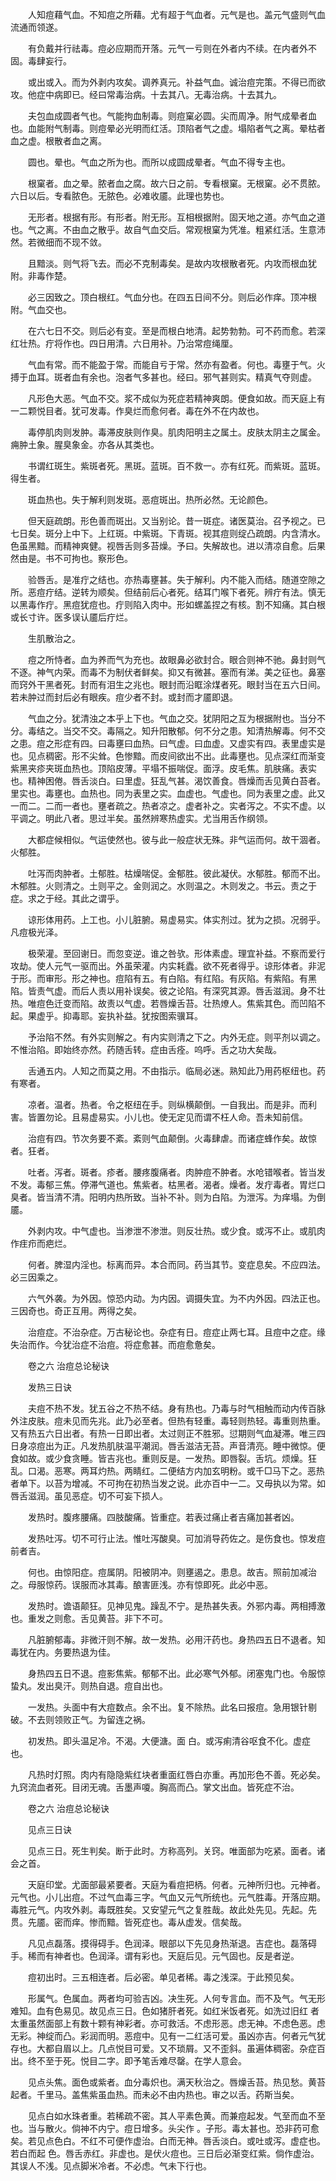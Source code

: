<!-- { "loadSidebar": true } -->

　　人知痘藉气血。不知痘之所藉。尤有超于气血者。元气是也。盖元气盛则气血流通而领遂。

　　有负戴并行祛毒。痘必应期而开落。元气一亏则在外者内不续。在内者外不固。毒肆妄行。

　　或出或入。而为外剥内攻矣。调养真元。补益气血。诚治痘完策。不得已而欲攻。他症中病即已。经曰常毒治病。十去其八。无毒治病。十去其九。

　　夫包血成圆者气也。气能拘血制毒。则痘窠必圆。尖而周净。附气成晕者血也。血能附气制毒。则痘晕必光明而红活。顶陷者气之虚。塌陷者气之离。晕枯者血之虚。根散者血之离。

　　圆也。晕也。气血之所为也。而所以成圆成晕者。气血不得专主也。

　　根窠者。血之晕。脓者血之腐。故六日之前。专看根窠。无根窠。必不贯脓。六日以后。专看脓色。无脓色。必难收靥。此理也势也。

　　无形者。根据有形。有形者。附无形。互相根据附。固天地之道。亦气血之道也。气之离。不由血之散乎。故自气血交后。常观根窠为凭准。粗紧红活。生意沛然。若微细而不现不敛。

　　且黯淡。则气将飞去。而必不克制毒矣。是故内攻根散者死。内攻而根血犹附。非毒作楚。

　　必三因致之。顶白根红。气血分也。在四五日间不分。则后必作痒。顶冲根附。气血交也。

　　在六七日不交。则后必有变。至是而根白地清。起势勃勃。可不药而愈。若深红壮热。疔将作也。四日用清。六日用补。乃治常痘绳厘。

　　气血有常。而不能盈于常。而能自亏于常。然亦有盈者。何也。毒壅于气。火搏于血耳。斑者血有余也。泡者气多甚也。经曰。邪气甚则实。精真气夺则虚。

　　凡形色大恶。气血不交。浆不成似为死症若精神爽朗。便食如故。而天庭上有一二颗悦目者。犹可发毒。作臭烂而愈何者。毒在外不在内故也。

　　毒停肌肉则发肿。毒滞皮肤则作臭。肌肉阳明主之属土。皮肤太阴主之属金。痈肿土象。腥臭象金。亦各从其类也。

　　书谓红斑生。紫斑者死。黑斑。蓝斑。百不救一。亦有红死。而紫斑。蓝斑。得生者。

　　斑血热也。失于解利则发斑。恶痘斑出。热所必然。无论颜色。

　　但天庭疏朗。形色善而斑出。又当别论。昔一斑症。诸医莫治。召予视之。已七日矣。斑分上中下。上红斑。中紫斑。下青斑。视其痘则绽凸疏朗。内含清水。色虽黑黯。而精神爽健。视唇舌则多苔燥。予曰。失解故也。进以清凉自愈。后果然由是。书不可拘也。察形色。

　　验唇舌。是准疔之结也。亦热毒壅甚。失于解利。内不能入而结。随道空隙之所。恶痘疔结。逆转为顺矣。但结前后心者死。结耳门喉下者死。辨疔有法。慎无以黑毒作疔。黑痘犹痘也。疔则陷入肉中。形如螺盖捏之有核。割不知痛。其白根或长寸许。医多误认靥后疔烂。

　　生肌散治之。

　　痘之所恃者。血为养而气为充也。故眼鼻必欲封合。眼合则神不驰。鼻封则气不逐。神气内荣。而毒不为制伏者鲜矣。抑又有微甚。塞而有涕。美之征也。鼻塞而窍外干黑者死。封而有泪生之兆也。眼封而沿眶涂煤者死。眼封当在五六日间。若未肿过而封后必有眼疾。痘少者不封。或封而才靥即退。

　　气血之分。犹清浊之本乎上下也。气血之交。犹阴阳之互为根据附也。当分不分。毒结之。当交不交。毒隔之。知升阳散郁。何不分之患。知清热解毒。何不交之患。痘之形症有四。曰毒壅曰血热。曰气虚。曰血虚。又虚实有四。表里虚实是也。见点稠密。形不尖耸。色惨黯。而皮间欲出不出。此毒壅也。见点深红而渐变紫黑夹疹夹斑血热也。顶陷皮薄。平塌不振喘促。面浮。皮毛焦。肌肤痛。表实也。精神困倦。唇舌淡白。曰里虚。狂乱气甚。渴饮善食。唇燥而舌见黄白苔者。里实也。毒壅也。血热也。同为表里之实。血虚也。气虚也。同为表里之虚。此又一而二。二而一者也。壅者疏之。热者凉之。虚者补之。实者泻之。不实不虚。以平调之。明此八者。思过半矣。虽然辨寒热虚实。尤当用舌作纲领。

　　大都症候相似。气运使然也。彼与此一般症状无殊。非气运而何。故干涸者。火郁胜。

　　吐泻而肉肿者。土郁胜。枯燥喘促。金郁胜。彼此凝伏。水郁胜。郁而不出。木郁胜。火则清之。土则平之。金则润之。水则温之。木则发之。书云。责之于症。求之于经。其此之谓乎。

　　谅形体用药。上工也。小儿脏腑。易虚易实。体实剂过。犹为之损。况弱乎。凡痘极光泽。

　　极荣灌。至回谢日。而忽变逆。谁之咎欤。形体素虚。理宜补益。不察而爱行攻劫。使人元气一驱而出。外虽荣灌。内实耗蠹。欲不死者得乎。谅形体者。非泥于形。而审形。形之神也。痘陷有五。有白陷。有红陷。有灰陷。有紫陷。有黑陷。皆责气虚。而后人责以用补误矣。彼之论陷。有深究其源。唇舌滋润。身不壮热。唯痘色迁变而陷。故责以气虚。若唇燥舌苔。壮热燎人。焦紫其色。而凹陷不起。果虚乎。抑毒耶。妄执补益。犹按图索骥耳。

　　予治陷不然。有外实则解之。有内实则清之下之。内外无症。则平剂以调之。不惟治陷。即始终亦然。药随舌转。症由舌痊。呜呼。舌之功大矣哉。

　　舌通五内。人知之而莫之用。不由指示。临局必迷。熟知此乃用药枢纽也。药有寒者。

　　凉者。温者。热者。令之枢纽在手。则纵横颠倒。一自我出。而是非。而利害。皆置勿论。且易虚易实。小儿也。使无定见而谓不枉人命。吾未知前信。

　　治痘有四。节次务要不紊。紊则气血颠倒。火毒肆虐。而诸症蜂作矣。故惊者。狂者。

　　吐者。泻者。斑者。疹者。腰疼腹痛者。肉肿痘不肿者。水呛错喉者。皆当发不发。毒郁三焦。停滞气道也。焦紫者。枯黑者。渴者。燥者。发疔毒者。胃烂口臭者。皆当清不清。阳明内热所致。当补不补。则为白陷。为泄泻。为痒塌。为倒靥。

　　外剥内攻。中气虚也。当渗泄不渗泄。则反壮热。或少食。或泻不止。或肌肉作疰疖而疤烂。

　　何者。脾湿内淫也。标离而异。本合而同。药当其节。变症息矣。不应四法。必三因乘之。

　　六气外袭。为外因。惊恐内动。为内因。调摄失宜。为不内外因。四法正也。三因奇也。奇正互用。两得之矣。

　　治痘症。不治杂症。万古秘论也。杂症有日。痘症止两七耳。且痘中之症。缘失治而作。今犹治症不治痘。将症愈甚。而痘愈惫矣。

　　卷之六 治痘总论秘诀

　　发热三日诀

　　夫痘不热不发。犹五谷之不热不结。身有热也。乃毒与时气相触而动内传百脉外注皮肤。痘未见而先兆。此乃必至者。但热有轻重。毒轻则热轻。毒重则热重。又有热五六日出者。有热一日即出者。太过则正不胜邪。愆期则气血凝滞。唯三四日身凉痘出为正。凡发热肌肤温平潮润。唇舌滋洁无苔。声音清亮。睡中微惊。便食如故。或少食贪睡。皆吉兆也。重则反是。一发热。即唇裂。舌坑。烦燥。狂乱。口渴。恶寒。两耳灼热。两睛红。二便结方内加玄明粉。或千□马下之。恶热者单下。以苔为增减。不可拘在初热当发之说。此亦百中一二。又毋执以为常。如唇舌滋润。虽见恶症。切不可妄下损人。

　　发热时。腹疼腰痛。四肢酸痛。皆重症。若表过痛止者吉痛加甚者凶。

　　发热吐泻。切不可行止法。惟吐泻酸臭。可加消导药佐之。是伤食也。惊发痘前者吉。

　　何也。由惊阳症。痘属阴。阳被阴冲。则壅遏之。患息。故吉。照前加减治之。母服惊药。误服而冰其毒。酿害匪浅。亦有惊即死。此必中恶。

　　发热时。谵语颠狂。见神见鬼。躁乱不宁。是热甚失表。外邪内毒。两相搏激也。重发之则愈。舌见黄苔。非下不可。

　　凡脏腑郁毒。非微汗则不解。故一发热。必用汗药也。身热四五日不退者。知毒犹在内。务要热退为佳。

　　身热四五日不退。痘影焦紫。郁郁不出。此必寒气外郁。闭塞鬼门也。令服惊蛰丸。发出臭汗。则热自退。痘自出也。

　　一发热。头面中有大痘数点。余不出。复不除热。此名曰报痘。急用银针剔破。不去则领败正气。为留连之祸。

　　初发热。即头温足冷。不渴。大便溏。面 白。或泻痢清谷呕食不化。虚症也。

　　凡热时灯照。肉内有隐隐紫红块者重面红唇白亦重。再加形色不善。死必矣。九窍流血者死。目闭无魂。舌墨声嗄。胸高而凸。掌文出血。皆死症不治。

　　卷之六 治痘总论秘诀

　　见点三日诀

　　见点三日。死生判矣。断于此时。方称高列。关窍。唯面部为吃紧。面者。诸会之首。

　　天庭印堂。尤面部最紧要者。天庭为看痘把柄。何者。元神所归也。元神者。元气也。小儿出痘。不过气血毒三字。气血又元气所统也。元气胜毒。开落应期。毒胜元气。内攻外剥。毒既胜矣。又安望元气之复胜哉。故此处先见。先起。先贯。先靥。密而痒。惨而黯。皆死症也。毒从虚发。信矣哉。

　　凡见点磊落。摸得碍手。色润泽。眼部以下先见身热渐退。吉症也。磊落碍手。稀而有神者也。色润泽。谓有彩也。天庭后见。元气固也。反是者逆。

　　痘初出时。三五相连者。后必密。单见者稀。毒之浅深。于此预见矣。

　　形属气。色属血。两者均可验吉凶。决生死。人何专言血。而不及气。气无形难知。血有色易见。故见点三日。色如猪肝者死。如红米饭者死。如洗过旧红 者太重虽然面部上有数十颗有神彩者。亦可救活。不虑形恶。虑无神。不虑色恶。虑无彩。神绽而凸。彩润而明。恶痘中。见有一二红活可爱。虽凶亦吉。何者元气犹存也。大都自眉以上。几点悦目可爱。又不琐屑。又不歪斜。虽遍体稠密。杂症百出。终不至于死。悦目二字。即予笔舌难尽罄。在学人意会。

　　见点头焦。面色或紫者。血分毒炽也。满天秋治之。唇燥舌苔。热见愁。黄苔起者。千里马。盖焦紫虽血热。而未必不由内热也。审之以舌。药斯当矣。

　　见点白如水珠者重。若稀疏不密。其人平素色黄。而兼痘起发。气至而血不至也。当与散火。倘神不内宁。痘日增多。头尖作 。子形。毒太甚也。恐非药可愈矣。若见点色白。不红不可便作虚治。白而无神。唇舌淡白。或吐或泻。虚症也。若白而起 色。唇舌赤红。非虚也。是伏火痘也。三日后必渐变红紫。倘作虚治。其误人不浅。见点脚米冷者。不必虑。气未下行也。

